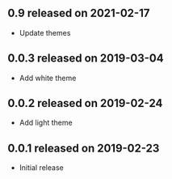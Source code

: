 ## **0.9** released on 2021-02-17

- Update themes

## **0.0.3** released on 2019-03-04

- Add white theme

## **0.0.2** released on 2019-02-24

- Add light theme

## **0.0.1** released on 2019-02-23

- Initial release
